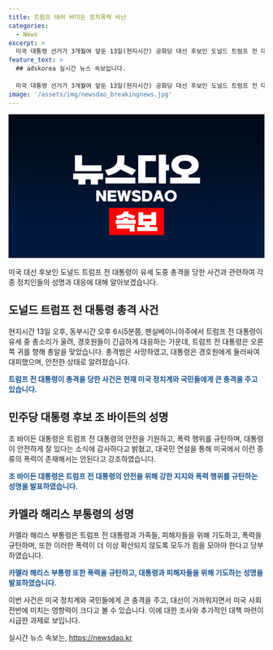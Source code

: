 ```yaml
---
title: 트럼프 테러 바이든 정치폭력 비난
categories:
  - News
excerpt: >
  미국 대통령 선거가 3개월여 앞둔 13일(현지시간) 공화당 대선 후보인 도널드 트럼프 전 대통령이 유세 도중 총격을 당했다. 총알은 트럼프 전 대통령의 오른쪽 귀를 스쳐 지나갔고, 총격범은 사망했으며 지지자 1명도 희생됐다. 조 바이든 대통령과 정치권은 정치 폭력 행위를 규탄하고 나섰다. 트럼프 전 대통령은 안전하며 현재 의료진과 있고 괜찮은 상태이며, 경찰은 사건을 수사 중이다.
feature_text: >
  ## adskorea 실시간 뉴스 속보입니다.

  미국 대통령 선거가 3개월여 앞둔 13일(현지시간) 공화당 대선 후보인 도널드 트럼프 전 대통령이 유세 도중 총격을 당했다. 총알은 트럼프 전 대통령의 오른쪽 귀를 스쳐 지나갔고, 총격범은 사망했으며 지지자 1명도 희생됐다. 조 바이든 대통령과 정치권은 정치 폭력 행위를 규탄하고 나섰다. 트럼프 전 대통령은 안전하며 현재 의료진과 있고 괜찮은 상태이며, 경찰은 사건을 수사 중이다.
image: '/assets/img/newsdao_breakingnews.jpg'
---
```


<p><img src="/assets/img/newsdao_breakingnews.jpg" alt="adskorea 속보" /></p>

<p>미국 대선 후보인 도널드 트럼프 전 대통령이 유세 도중 총격을 당한 사건과 관련하여 각종 정치인들의 성명과 대응에 대해 알아보겠습니다.</p>

<h2 data-ke-size="size26">도널드 트럼프 전 대통령 총격 사건</h2>

<p>현지시간 13일 오후, 동부시간 오후 6시5분쯤, 펜실베이니아주에서 트럼프 전 대통령이 유세 중 총소리가 울려, 경호원들이 긴급하게 대응하는 가운데, 트럼프 전 대통령은 오른쪽 귀를 향해 총알을 맞았습니다. 총격범은 사망하였고, 대통령은 경호원에게 둘러싸여 대피했으며, 안전한 상태로 알려졌습니다.</p>

<p data-ke-size="size16"><b><span style="color: #1a5490;">트럼프 전 대통령이 총격을 당한 사건은 현재 미국 정치계와 국민들에게 큰 충격을 주고 있습니다.</span></b></p>

<h2 data-ke-size="size26">민주당 대통령 후보 조 바이든의 성명</h2>

<p>조 바이든 대통령은 트럼프 전 대통령의 안전을 기원하고, 폭력 행위를 규탄하며, 대통령이 안전하게 잘 있다는 소식에 감사하다고 밝혔고, 대국민 연설을 통해 미국에서 이런 종류의 폭력이 존재해서는 안된다고 강조하였습니다.</p>

<p data-ke-size="size16"><b><span style="color: #1a5490;">조 바이든 대통령은 트럼프 전 대통령의 안전을 위해 강한 지지와 폭력 행위를 규탄하는 성명을 발표하였습니다.</span></b></p>

<h2 data-ke-size="size26">카멜라 해리스 부통령의 성명</h2>

<p>카멜라 해리스 부통령은 트럼프 전 대통령과 가족들, 피해자들을 위해 기도하고, 폭력을 규탄하며, 또한 이러한 폭력이 더 이상 확산되지 않도록 모두가 힘을 모아야 한다고 당부하였습니다.</p>

<p data-ke-size="size16"><b><span style="color: #1a5490;">카멜라 해리스 부통령 또한 폭력을 규탄하고, 대통령과 피해자들을 위해 기도하는 성명을 발표하였습니다.</span></b></p>

<p>이번 사건은 미국 정치계와 국민들에게 큰 충격을 주고, 대선이 가까워지면서 미국 사회 전반에 미치는 영향력이 크다고 볼 수 있습니다. 이에 대한 조사와 추가적인 대책 마련이 시급한 과제로 보입니다.</p>
실시간 뉴스 속보는, <a href="https://newsdao.kr" rel="dofollow">https://newsdao.kr</a>



